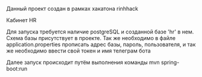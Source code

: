 Данный проект создан в рамках хакатона rinhhack

Кабинет HR

Для запуска требуется наличие postgreSQL и созданной базе 'hr' в нем. Схема базы присутствует в проекте.
Так же необходимо в файле application.properties прописать адрес базы, пароль, пользователя, и так же необходимо ввести свой токен и имя телеграм бота

Далее запуск происходит путём выполнения команды mvn spring-boot:run
